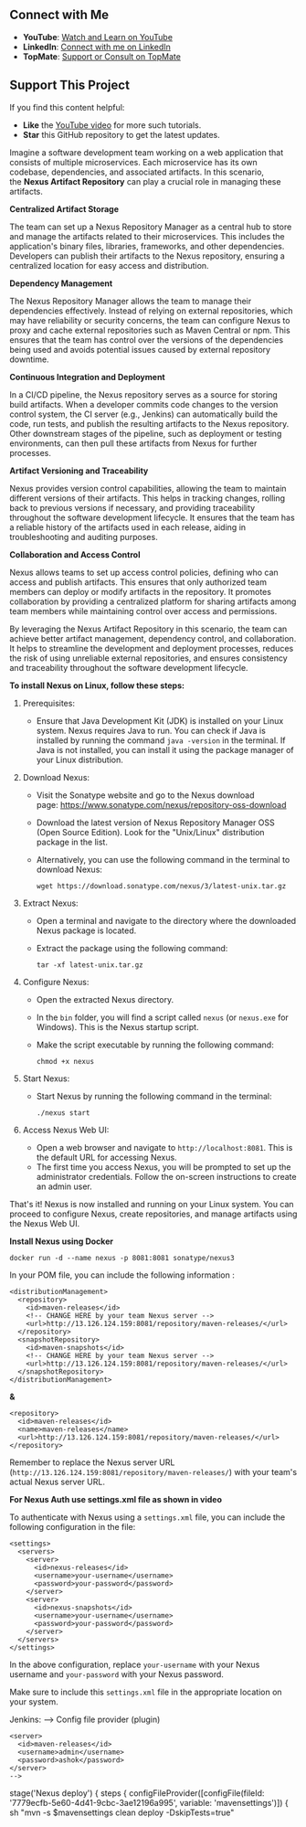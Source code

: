 ## Connect with Me

- **YouTube**: [Watch and Learn on YouTube](https://www.youtube.com/@AshokKumar-DevOps)  
- **LinkedIn**: [Connect with me on LinkedIn](https://www.linkedin.com/in/ashokkumar-devops13/)  
- **TopMate**: [Support or Consult on TopMate](https://topmate.io/ashok_kumar)  

## Support This Project

If you find this content helpful:
- **Like** the [YouTube video](https://www.youtube.com/@AshokKumar-DevOps) for more such tutorials.
- **Star** this GitHub repository to get the latest updates.



Imagine a software development team working on a web application that consists of multiple microservices. Each microservice has its own codebase, dependencies, and associated artifacts. In this scenario, the **Nexus Artifact Repository** can play a crucial role in managing these artifacts.

**Centralized Artifact Storage**

The team can set up a Nexus Repository Manager as a central hub to store and manage the artifacts related to their microservices. This includes the application's binary files, libraries, frameworks, and other dependencies. Developers can publish their artifacts to the Nexus repository, ensuring a centralized location for easy access and distribution.

**Dependency Management**

The Nexus Repository Manager allows the team to manage their dependencies effectively. Instead of relying on external repositories, which may have reliability or security concerns, the team can configure Nexus to proxy and cache external repositories such as Maven Central or npm. This ensures that the team has control over the versions of the dependencies being used and avoids potential issues caused by external repository downtime.

**Continuous Integration and Deployment**

In a CI/CD pipeline, the Nexus repository serves as a source for storing build artifacts. When a developer commits code changes to the version control system, the CI server (e.g., Jenkins) can automatically build the code, run tests, and publish the resulting artifacts to the Nexus repository. Other downstream stages of the pipeline, such as deployment or testing environments, can then pull these artifacts from Nexus for further processes.

**Artifact Versioning and Traceability**

Nexus provides version control capabilities, allowing the team to maintain different versions of their artifacts. This helps in tracking changes, rolling back to previous versions if necessary, and providing traceability throughout the software development lifecycle. It ensures that the team has a reliable history of the artifacts used in each release, aiding in troubleshooting and auditing purposes.

**Collaboration and Access Control**

Nexus allows teams to set up access control policies, defining who can access and publish artifacts. This ensures that only authorized team members can deploy or modify artifacts in the repository. It promotes collaboration by providing a centralized platform for sharing artifacts among team members while maintaining control over access and permissions.

By leveraging the Nexus Artifact Repository in this scenario, the team can achieve better artifact management, dependency control, and collaboration. It helps to streamline the development and deployment processes, reduces the risk of using unreliable external repositories, and ensures consistency and traceability throughout the software development lifecycle.

**To install Nexus on Linux, follow these steps:**

1. Prerequisites:
    - Ensure that Java Development Kit (JDK) is installed on your Linux system. Nexus requires Java to run. You can check if Java is installed by running the command `java -version` in the terminal. If Java is not installed, you can install it using the package manager of your Linux distribution.
2. Download Nexus:
    - Visit the Sonatype website and go to the Nexus download page: https://www.sonatype.com/nexus/repository-oss-download
    - Download the latest version of Nexus Repository Manager OSS (Open Source Edition). Look for the "Unix/Linux" distribution package in the list.
    - Alternatively, you can use the following command in the terminal to download Nexus:
        
        ```
        wget https://download.sonatype.com/nexus/3/latest-unix.tar.gz
        
        ```
        
3. Extract Nexus:
    - Open a terminal and navigate to the directory where the downloaded Nexus package is located.
    - Extract the package using the following command:
        
        ```
        tar -xf latest-unix.tar.gz
        
        ```
        
4. Configure Nexus:
    - Open the extracted Nexus directory.
    - In the `bin` folder, you will find a script called `nexus` (or `nexus.exe` for Windows). This is the Nexus startup script.
    - Make the script executable by running the following command:
        
        ```
        chmod +x nexus
        
        ```
        
5. Start Nexus:
    - Start Nexus by running the following command in the terminal:
        
        ```
        ./nexus start
        
        ```
        
6. Access Nexus Web UI:
    - Open a web browser and navigate to `http://localhost:8081`. This is the default URL for accessing Nexus.
    - The first time you access Nexus, you will be prompted to set up the administrator credentials. Follow the on-screen instructions to create an admin user.

That's it! Nexus is now installed and running on your Linux system. You can proceed to configure Nexus, create repositories, and manage artifacts using the Nexus Web UI.

**Install Nexus using Docker**

```
docker run -d --name nexus -p 8081:8081 sonatype/nexus3

```

In your POM file, you can include the following information :

```
<distributionManagement>
  <repository>
    <id>maven-releases</id>
    <!-- CHANGE HERE by your team Nexus server -->
    <url>http://13.126.124.159:8081/repository/maven-releases/</url>
  </repository>
  <snapshotRepository>
    <id>maven-snapshots</id>
    <!-- CHANGE HERE by your team Nexus server -->
    <url>http://13.126.124.159:8081/repository/maven-releases/</url>
  </snapshotRepository>
</distributionManagement>
```

**&**

```
<repository>
  <id>maven-releases</id>
  <name>maven-releases</name>
  <url>http://13.126.124.159:8081/repository/maven-releases/</url>
</repository>
```

Remember to replace the Nexus server URL (`http://13.126.124.159:8081/repository/maven-releases/`) with your team's actual Nexus server URL.

**For Nexus Auth use settings.xml file as shown in video**

To authenticate with Nexus using a `settings.xml` file, you can include the following configuration in the file:

```
<settings>
  <servers>
    <server>
      <id>nexus-releases</id>
      <username>your-username</username>
      <password>your-password</password>
    </server>
    <server>
      <id>nexus-snapshots</id>
      <username>your-username</username>
      <password>your-password</password>
    </server>
  </servers>
</settings>
```

In the above configuration, replace `your-username` with your Nexus username and `your-password` with your Nexus password.

Make sure to include this `settings.xml` file in the appropriate location on your system.

Jenkins: —> Config file provider (plugin)

```
<server>
  <id>maven-releases</id>
  <username>admin</username>
  <password>ashok</password>
</server>
-->

```

stage('Nexus deploy') {
steps {
configFileProvider([configFile(fileId: '7779ecfb-5e60-4d41-9cbc-3ae12196a995', variable: 'mavensettings')]) {
sh "mvn -s $mavensettings clean deploy -DskipTests=true"